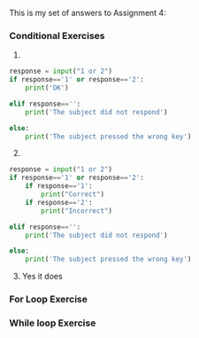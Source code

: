 This is my set of answers to Assignment 4:

### Conditional Exercises

1.

```python
response = input("1 or 2")
if response=='1' or response=='2':
    print('OK')

elif response=='':
    print('The subject did not respond')

else:
    print('The subject pressed the wrong key')
```

2.
```python
response = input("1 or 2")
if response=='1' or response=='2':
    if response=='1':
        print("Correct")
    if response=='2':
        print("Incorrect")

elif response=='':
    print('The subject did not respond')

else:
    print('The subject pressed the wrong key')
 ```
3. Yes it does

### For Loop Exercise


### While loop Exercise
